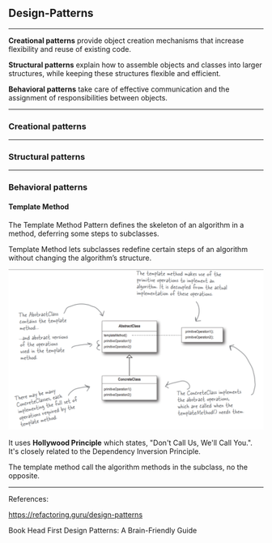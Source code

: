 ## Design-Patterns

___________________________

**Creational patterns** provide object creation mechanisms that increase flexibility and reuse of existing code.

**Structural patterns** explain how to assemble objects and classes into larger structures, while keeping these structures flexible and efficient.

**Behavioral patterns** take care of effective communication and the assignment of responsibilities between objects.

___________________________

### Creational patterns
___________________________

### Structural patterns

___________________________

### Behavioral patterns

#### Template Method

The Template Method Pattern defines the skeleton of an algorithm in a method, deferring some steps to subclasses. 

Template Method lets subclasses redefine certain steps of an algorithm without changing the algorithm’s structure.

<p align="center">
  <img src="https://github.com/RobertoFreireFerrazPassos/Design-Patterns/blob/main/img/templatemethod.png?raw=true">
</p>

It uses **Hollywood Principle** which states, "Don't Call Us, We'll Call You.". It's closely related to the Dependency Inversion Principle.

The template method call the algorithm methods in the subclass, no the opposite.
___________________________ 

References:

https://refactoring.guru/design-patterns

Book Head First Design Patterns: A Brain-Friendly Guide
